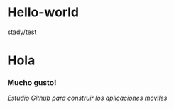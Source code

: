 # Hello-world
stady/test
# Hola
### Mucho gusto!
*Estudio Github para construir los aplicaciones moviles*
